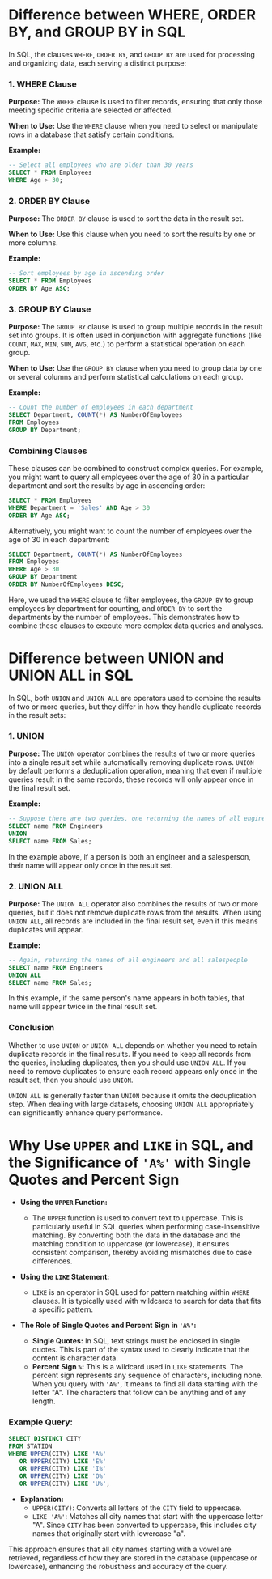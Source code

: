 # Difference between WHERE, ORDER BY, and GROUP BY in SQL

In SQL, the clauses `WHERE`, `ORDER BY`, and `GROUP BY` are used for processing and organizing data, each serving a distinct purpose:

### 1. WHERE Clause
**Purpose:** The `WHERE` clause is used to filter records, ensuring that only those meeting specific criteria are selected or affected.

**When to Use:** Use the `WHERE` clause when you need to select or manipulate rows in a database that satisfy certain conditions.

**Example:**
```sql
-- Select all employees who are older than 30 years
SELECT * FROM Employees
WHERE Age > 30;
```

### 2. ORDER BY Clause
**Purpose:** The `ORDER BY` clause is used to sort the data in the result set.

**When to Use:** Use this clause when you need to sort the results by one or more columns.

**Example:**
```sql
-- Sort employees by age in ascending order
SELECT * FROM Employees
ORDER BY Age ASC;
```

### 3. GROUP BY Clause
**Purpose:** The `GROUP BY` clause is used to group multiple records in the result set into groups. It is often used in conjunction with aggregate functions (like `COUNT`, `MAX`, `MIN`, `SUM`, `AVG`, etc.) to perform a statistical operation on each group.

**When to Use:** Use the `GROUP BY` clause when you need to group data by one or several columns and perform statistical calculations on each group.

**Example:**
```sql
-- Count the number of employees in each department
SELECT Department, COUNT(*) AS NumberOfEmployees
FROM Employees
GROUP BY Department;
```

### Combining Clauses
These clauses can be combined to construct complex queries. For example, you might want to query all employees over the age of 30 in a particular department and sort the results by age in ascending order:

```sql
SELECT * FROM Employees
WHERE Department = 'Sales' AND Age > 30
ORDER BY Age ASC;
```

Alternatively, you might want to count the number of employees over the age of 30 in each department:

```sql
SELECT Department, COUNT(*) AS NumberOfEmployees
FROM Employees
WHERE Age > 30
GROUP BY Department
ORDER BY NumberOfEmployees DESC;
```

Here, we used the `WHERE` clause to filter employees, the `GROUP BY` to group employees by department for counting, and `ORDER BY` to sort the departments by the number of employees. This demonstrates how to combine these clauses to execute more complex data queries and analyses.

# Difference between UNION and UNION ALL in SQL

In SQL, both `UNION` and `UNION ALL` are operators used to combine the results of two or more queries, but they differ in how they handle duplicate records in the result sets:

### 1. UNION
**Purpose:** The `UNION` operator combines the results of two or more queries into a single result set while automatically removing duplicate rows. `UNION` by default performs a deduplication operation, meaning that even if multiple queries result in the same records, these records will only appear once in the final result set.

**Example:**
```sql
-- Suppose there are two queries, one returning the names of all engineers and another returning the names of all salespeople
SELECT name FROM Engineers
UNION
SELECT name FROM Sales;
```
In the example above, if a person is both an engineer and a salesperson, their name will appear only once in the result set.

### 2. UNION ALL
**Purpose:** The `UNION ALL` operator also combines the results of two or more queries, but it does not remove duplicate rows from the results. When using `UNION ALL`, all records are included in the final result set, even if this means duplicates will appear.

**Example:**
```sql
-- Again, returning the names of all engineers and all salespeople
SELECT name FROM Engineers
UNION ALL
SELECT name FROM Sales;
```
In this example, if the same person's name appears in both tables, that name will appear twice in the final result set.

### Conclusion
Whether to use `UNION` or `UNION ALL` depends on whether you need to retain duplicate records in the final results. If you need to keep all records from the queries, including duplicates, then you should use `UNION ALL`. If you need to remove duplicates to ensure each record appears only once in the result set, then you should use `UNION`.

`UNION ALL` is generally faster than `UNION` because it omits the deduplication step. When dealing with large datasets, choosing `UNION ALL` appropriately can significantly enhance query performance.


# Why Use `UPPER` and `LIKE` in SQL, and the Significance of `'A%'` with Single Quotes and Percent Sign

- **Using the `UPPER` Function:**
  - The `UPPER` function is used to convert text to uppercase. This is particularly useful in SQL queries when performing case-insensitive matching. By converting both the data in the database and the matching condition to uppercase (or lowercase), it ensures consistent comparison, thereby avoiding mismatches due to case differences.

- **Using the `LIKE` Statement:**
  - `LIKE` is an operator in SQL used for pattern matching within `WHERE` clauses. It is typically used with wildcards to search for data that fits a specific pattern.

- **The Role of Single Quotes and Percent Sign in `'A%'`:**
  - **Single Quotes:** In SQL, text strings must be enclosed in single quotes. This is part of the syntax used to clearly indicate that the content is character data.
  - **Percent Sign `%`:** This is a wildcard used in `LIKE` statements. The percent sign represents any sequence of characters, including none. When you query with `'A%'`, it means to find all data starting with the letter "A". The characters that follow can be anything and of any length.

### Example Query:

```sql
SELECT DISTINCT CITY
FROM STATION
WHERE UPPER(CITY) LIKE 'A%' 
   OR UPPER(CITY) LIKE 'E%' 
   OR UPPER(CITY) LIKE 'I%' 
   OR UPPER(CITY) LIKE 'O%' 
   OR UPPER(CITY) LIKE 'U%';
```

- **Explanation:**
  - `UPPER(CITY)`: Converts all letters of the `CITY` field to uppercase.
  - `LIKE 'A%'`: Matches all city names that start with the uppercase letter "A". Since `CITY` has been converted to uppercase, this includes city names that originally start with lowercase "a".

This approach ensures that all city names starting with a vowel are retrieved, regardless of how they are stored in the database (uppercase or lowercase), enhancing the robustness and accuracy of the query.
